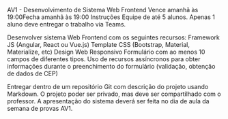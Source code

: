 AV1 - Desenvolvimento de Sistema Web Frontend
Vence amanhã às 19:00Fecha amanhã às 19:00
Instruções
Equipe de até 5 alunos. Apenas 1 aluno deve entregar o trabalho via Teams.

Desenvolver sistema Web Frontend com os seguintes recursos:
Framework JS (Angular, React ou Vue.js)
Template CSS (Bootstrap, Material, Materialize, etc)
Design Web Responsivo
Formulário com ao menos 10 campos de diferentes tipos.
Uso de recursos assíncronos para obter informações durante o preenchimento do formulário (validação, obtenção de dados de CEP)

Entregar dentro de um repositório Git com descrição do projeto usando Markdown. O projeto poder ser privado, mas deve ser compartilhado com o professor.
A apresentação do sistema deverá ser feita no dia de aula da semana de provas AV1.